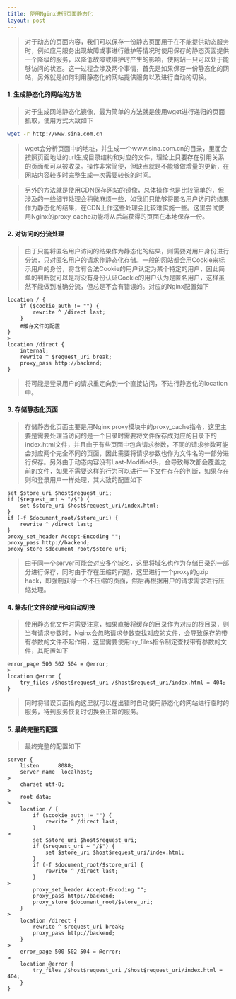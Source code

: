 ```yaml
---
title: 使用Nginx进行页面静态化
layout: post
---
```

> 对于动态的页面内容，我们可以保存一份静态页面用于在不能提供动态服务时，例如应用服务出现故障或事进行维护等情况时使用保存的静态页面提供一个降级的服务，以降低故障或维护时产生的影响，使网站一只可以处于能够访问的状态。这一过程会涉及两个事情，首先是如果保存一份静态化的网站，另外就是如何利用静态化的网站提供服务以及进行自动的切换。

#### 1. 生成静态化的网站的方法
> 对于生成网站静态化镜像，最为简单的方法就是使用wget进行递归的页面抓取，使用方式大致如下
>
```bash
wget -r http://www.sina.com.cn
```
> wget会分析页面中的地址，并生成一个www.sina.com.cn的目录，里面会按照页面地址的url生成目录结构和对应的文件，理论上只要存在引用关系的页面都可以被收录。操作非常简便，但缺点就是不能够做增量的更新，在网站内容较多时完整生成一次需要较长的时间。

> 另外的方法就是使用CDN保存网站的镜像，总体操作也是比较简单的，但涉及的一些细节处理会稍微麻烦一些，如我们只能够将匿名用户访问的结果作为静态化的结果，在CDN上作这些处理会比较难实施一些。这里尝试使用Nginx的proxy\_cache功能将从后端获得的页面在本地保存一份。

#### 2. 对访问的分流处理
> 由于只能将匿名用户访问的结果作为静态化的结果，则需要对用户身份进行分流，只对匿名用户的请求作静态化存储。一般的网站都会用Cookie来标示用户的身份，将含有合法Cookie的用户认定为某个特定的用户，因此简单的判断就可以是将没有身份认证Cookie的用户认为是匿名用户，这样虽然不能做到准确分流，但总是不会有错误的。对应的Nginx配置如下
>
```nginx
location / {
	if ($cookie_auth != "") {
		rewrite ^ /direct last;
	}
	#缓存文件的配置
}
>
location /direct {
	internal;
	rewrite ^ $request_uri break;
	proxy_pass http://backend;
}
```
>
> 将可能是登录用户的请求重定向到一个直接访问，不进行静态化的location中。

#### 3. 存储静态化页面
> 存储静态化页面主要是用Nginx proxy模块中的proxy\_cache指令，这里主要是需要处理当访问的是一个目录时需要将文件保存成对应的目录下的index.html文件，并且由于有些页面中包含请求参数，不同的请求参数可能会对应两个完全不同的页面，因此需要将请求参数也作为文件名的一部分进行保存。另外由于动态内容没有Last-Modified头，会导致每次都会覆盖之前的文件，如果不需要这样的行为可以进行一下文件存在的判断，如果存在则和登录用户一样处理，其大致的配置如下
>
```nginx
set $store_uri $host$request_uri;
if ($request_uri ~ "/$") {
	set $store_uri $host$request_uri/index.html;
}
if (-f $document_root/$store_uri) {
	rewrite ^ /direct last;
}
proxy_set_header Accept-Encoding ""; 
proxy_pass http://backend;
proxy_store $document_root/$store_uri;
```
>
> 由于同一个server可能会对应多个域名，这里将域名也作为存储目录的一部分进行保存，同时由于存在压缩的问题，这里进行一个proxy的gzip hack，即强制获得一个不压缩的页面，然后再根据用户的请求需求进行压缩处理。

#### 4. 静态化文件的使用和自动切换
> 使用静态化文件时需要注意，如果直接将缓存的目录作为对应的根目录，则当有请求参数时，Nginx会忽略请求参数查找对应的文件，会导致保存的带有参数的文件不起作用，这里需要使用try\_files指令制定查找带有参数的文件，其配置如下
>
```nginx
error_page 500 502 504 = @error;
>
location @error {
	try_files /$host$request_uri /$host$request_uri/index.html = 404;
} 
```
>
> 同时将错误页面指向这里就可以在出错时自动使用静态化的网站进行临时的服务，待到服务恢复时切换会正常的服务。

#### 5. 最终完整的配置
> 最终完整的配置如下
>
```nginx
server {
    listen      8088;
    server_name  localhost;
>
    charset utf-8;
>
    root data;
>
    location / { 
        if ($cookie_auth != "") {
            rewrite ^ /direct last;
        }   
>
        set $store_uri $host$request_uri;
        if ($request_uri ~ "/$") {
            set $store_uri $host$request_uri/index.html;
        }   
        if (-f $document_root/$store_uri) {
            rewrite ^ /direct last;
        }   
>
        proxy_set_header Accept-Encoding ""; 
        proxy_pass http://backend;
        proxy_store $document_root/$store_uri;
    }   
>
    location /direct {
        rewrite ^ $request_uri break;
        proxy_pass http://backend;
    }   
>
    error_page 500 502 504 = @error;
>
    location @error {
        try_files /$host$request_uri /$host$request_uri/index.html = 404;
    }   
}
```
